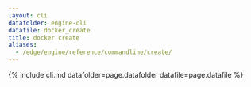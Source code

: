 ```yaml
---
layout: cli
datafolder: engine-cli
datafile: docker_create
title: docker create
aliases:
  - /edge/engine/reference/commandline/create/
---
```

<!--
This page is automatically generated from Docker's source code. If you want to
suggest a change to the text that appears here, open a ticket or pull request
in the source repository on GitHub:

https://github.com/docker/cli
-->
{% include cli.md datafolder=page.datafolder datafile=page.datafile %}
